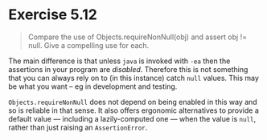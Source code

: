 # Exercise 5.12

> Compare the use of Objects.requireNonNull(obj) and assert obj != null. Give a compelling use for each.

The main difference is that unless `java` is invoked with `-ea` then the assertions in your program are *disabled*.
Therefore this is not something that you can always rely on to (in this instance) catch `null` values.
This may be what you want – eg in development and testing.

`Objects.requireNonNull` does not depend on being enabled in this way and so is reliable in that sense.
It also offers ergonomic alternatives to provide a default value — including a lazily-computed one —
when the value is `null`, rather than just raising an `AssertionError`.
